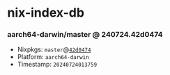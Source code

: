 # nix-index-db
### aarch64-darwin/master @ 240724.42d0474
- Nixpkgs: `master`@[`42d0474`](https://github.com/NixOS/nixpkgs/commit/42d0474fffffaedcb194ebfb83f81058ae9a837f)
- Platform: `aarch64-darwin`
- Timestamp: `20240724013759`
